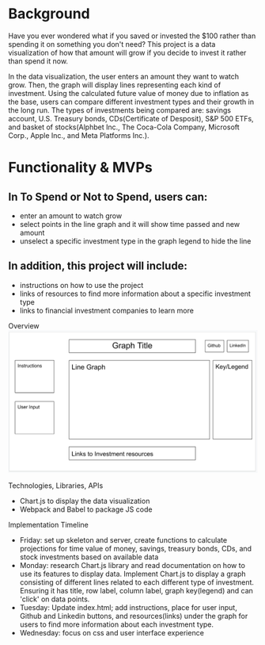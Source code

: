 # Background

Have you ever wondered what if you saved or invested the $100 rather than spending it on something you don't need? This project is a data visualization of how that amount will grow if you decide to invest it rather than spend it now.

In the data visualization, the user enters an amount they want to watch grow. Then, the graph will display lines representing each kind of investment. Using the calculated future value of money due to inflation as the base, users can compare different investment types and their growth in the long run. The types of investments being compared are: savings account, U.S. Treasury bonds, CDs(Certificate of Desposit), S&P 500 ETFs, and basket of stocks(Alphbet Inc., The Coca-Cola Company, Microsoft Corp., Apple Inc., and Meta Platforms Inc.).  



# Functionality & MVPs
## In To Spend or Not to Spend, users can:
 * enter an amount to watch grow
 * select points in the line graph and it will show time passed and new amount
 * unselect a specific investment type in the graph legend to hide the line
 
## In addition, this project will include:
 * instructions on how to use the project
 * links of resources to find more information about a specific investment type
 * links to financial investment companies to learn more
 
 
 Overview
 ![Overview](./imgs/image.png)



 Technologies, Libraries, APIs
 - Chart.js to display the data visualization
 - Webpack and Babel to package JS code



Implementation Timeline
- Friday: set up skeleton and server, create functions to calculate projections for time value of money, savings, treasury bonds, CDs, and stock investments based on available data
- Monday: research Chart.js library and read documentation on how to use its features to display data. Implement Chart.js to display a graph consisting of different lines related to each different type of investment. Ensuring it has title, row label, column label, graph key(legend) and can 'click' on data points. 
- Tuesday: Update index.html; add instructions, place for user input, Github and Linkedin buttons, and resources(links) under the graph for users to find more information about each investment type.
- Wednesday: focus on css and user interface experience 



